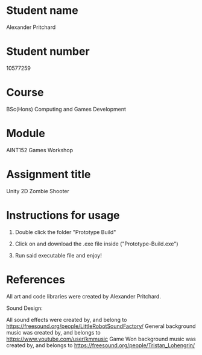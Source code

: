 # Student name

Alexander Pritchard 

# Student number
10577259

# Course

BSc(Hons) Computing and Games Development

# Module

AINT152 Games Workshop

# Assignment title

Unity 2D Zombie Shooter

# Instructions for usage

1. Double click the folder "Prototype Build"

2. Click on and download the .exe file inside ("Prototype-Build.exe")

3. Run said executable file and enjoy!

# References

All art and code libraries were created by Alexander Pritchard.

Sound Design:

All sound effects were created by, and belong to https://freesound.org/people/LittleRobotSoundFactory/
General background music was created by, and belongs to https://www.youtube.com/user/kmmusic
Game Won background music was created by, and belongs to https://freesound.org/people/Tristan_Lohengrin/
